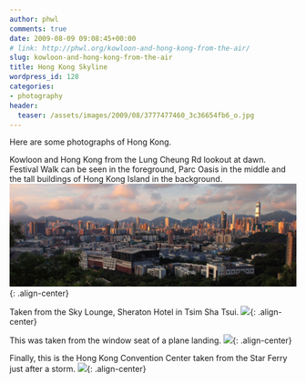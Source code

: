 ```yaml
---
author: phwl
comments: true
date: 2009-08-09 09:08:45+00:00
# link: http://phwl.org/kowloon-and-hong-kong-from-the-air/
slug: kowloon-and-hong-kong-from-the-air
title: Hong Kong Skyline
wordpress_id: 128
categories:
- photography
header:
  teaser: /assets/images/2009/08/3777477460_3c36654fb6_o.jpg
---
```


Here are some photographs of Hong Kong.

Kowloon and Hong Kong from the Lung Cheung Rd lookout at dawn. Festival Walk can be seen in the foreground, Parc Oasis in the middle and the tall buildings of Hong Kong Island in the background.
![](/assets/images/2009/08/3777477460_3c36654fb6_o.jpg){: .align-center}
<!-- more -->
Taken from the Sky Lounge, Sheraton Hotel in Tsim Sha Tsui.
![](http://farm3.static.flickr.com/2491/3732053592_629825fb9d_o.jpg){: .align-center}

This was taken from the window seat of a plane landing.
![](http://farm3.static.flickr.com/2599/3731255151_5b59d63486_o.jpg){: .align-center}

Finally, this is the Hong Kong Convention Center taken from the Star Ferry just after a storm.
![](http://farm4.static.flickr.com/3515/3732053020_7a4cc1241f_o.jpg){: .align-center}


